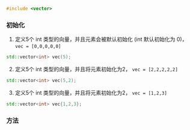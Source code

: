 


```cpp
#include <vector>
```


### 初始化

1. 定义5个 int 类型的向量，并且元素会被默认初始化 (int 默认初始化为 0)， `vec = [0,0,0,0,0]`
```cpp
std::vector<int> vec(5);
```

2. 定义5个 int 类型的向量，并且将元素初始化为2， `vec = [2,2,2,2,2]`
```cpp
std::vector<int> vec(5,2);
```

3. 定义5个 int 类型的向量，并且将元素初始化为2， `vec = [1,2,3]`
```cpp
std::vector<int> vec{1,2,3};
```

### 方法
